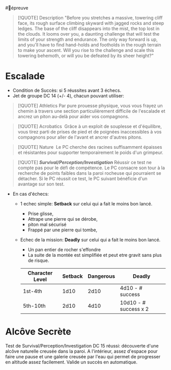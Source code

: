#🎲épreuve


> [!QUOTE] Description
> "Before you stretches a massive, towering cliff face, its rough surface climbing skyward with jagged rocks and steep ledges. The base of the cliff disappears into the mist, the top lost in the clouds. It looms over you, a daunting challenge that will test the limits of your strength and endurance. The only way forward is up, and you'll have to find hand-holds and footholds in the rough terrain to make your ascent. Will you rise to the challenge and scale this towering behemoth, or will you be defeated by its sheer height?"

# Escalade

- Condition de Succès:  si 5 réussites avant 3 échecs.
- Jet de groupe DC 14 (+/- 4), chacun pouvant utiliser:

> [!QUOTE] Athletics
> 		Par pure prouesse physique, vous vous frayez un chemin à travers une section particulièrement difficile de l'escalade et ancrez un piton au-delà pour aider vos compagnons.

>[!QUOTE] Acrobatics
> 		 Grâce à un exploit de souplesse et d'équilibre, vous tirez parti de prises de pied et de poignées inaccessibles à vos compagnons pour aller de l'avant et ancrer d'autres pitons.

>[!QUOTE] Nature
> 		 Le PC cherche des racines suffisamment épaisses et résistantes pour supporter temporairement le poids d'un grimpeur.

>[!QUOTE] _**Survival/Perception/Investigation**_
> 		Réussir ce test ne compte pas pour le défi de compétence. Le PC consacre son tour à la recherche de points faibles dans la paroi rocheuse qui pourraient se détacher. Si le PC réussit ce test, le PC suivant bénéficie d'un avantage sur son test.

- En cas d'échecs:
	- 1 echec simple: **Setback** sur celui qui a fait le moins bon lancé.
		- Prise glisse,
		- Attrape une pierre qui se dérobe,
		- piton mal sécurisé
		- Frappé par une pierre qui tombe,
	- Echec de la mission: **Deadly** sur celui qui a fait le moins bon lancé.
		- Un pan entier de rocher s'effondre
		- La suite de la montée est simplifiée et peut etre gravit sans plus de risque.

		| Character Level | Setback | Dangerous | Deadly |
		| --------------- | ------- | --------- | ------ |
		| 1st-4th         | 1d10    | 2d10      | 4d10 - # success   |
		| 5th-10th        | 2d10    | 4d10      | 10d10 - # success x 2  |
	

# Alcôve Secrète
Test de Survival/Perception/Investigation DC 15 réussi: découverte d'une alcôve naturelle creusée dans la paroi. A l'intérieur, assez d'espace pour faire une pause et une galerie creusée par l'eau qui permet de progresser en altitude assez facilement.
Valide un succès en automatique.